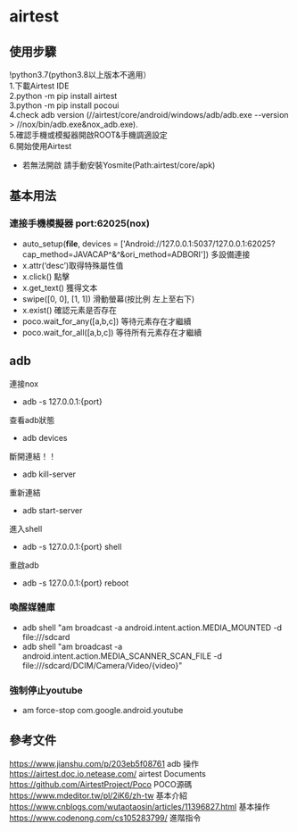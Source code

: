 # airtest  
## 使用步驟 
!python3.7(python3.8以上版本不適用）  
1.下載Airtest IDE  
2.python -m pip install airtest  
3.python -m pip install pocoui   
4.check adb version   (//airtest/core/android/windows/adb/adb.exe --version  >   //nox/bin/adb.exe&nox_adb.exe).   
5.確認手機或模擬器開啟ROOT&手機調適設定  
6.開始使用Airtest  
- 若無法開啟  請手動安裝Yosmite(Path:airtest/core/apk)  
  
## 基本用法  
### 連接手機模擬器 port:62025(nox)  

- auto_setup(__file__, devices = ['Android://127.0.0.1:5037/127.0.0.1:62025?cap_method=JAVACAP^&^&ori_method=ADBORI'])  多設備連接  
- x.attr(‘desc’)取得特殊屬性值  
- x.click()  點擊  
- x.get_text()  獲得文本  
- swipe([0, 0], [1, 1]) 滑動螢幕(按比例 左上至右下)  
- x.exist()  確認元素是否存在  
- poco.wait_for_any([a,b,c]) 等待元素存在才繼續  
- poco.wait_for_all([a,b,c]) 等待所有元素存在才繼續  
  
  
## adb  
連接nox  
- adb -s 127.0.0.1:{port}  
  
查看adb狀態  
- adb devices  
  
斷開連結！！  
- adb kill-server  
    
重新連結  
- adb start-server  
  
進入shell  
- adb -s 127.0.0.1:{port} shell  
  
重啟adb  
- adb -s 127.0.0.1:{port} reboot  
  
### 喚醒媒體庫  

- adb shell "am broadcast -a android.intent.action.MEDIA_MOUNTED -d file:///sdcard  
- adb shell "am broadcast -a android.intent.action.MEDIA_SCANNER_SCAN_FILE -d file:///sdcard/DCIM/Camera/Video/{video}"  
  
### 強制停止youtube  
- am force-stop com.google.android.youtube
  
  
## 參考文件  
https://www.jianshu.com/p/203eb5f08761 adb 操作  
https://airtest.doc.io.netease.com/   airtest Documents  
https://github.com/AirtestProject/Poco  POCO源碼  
https://www.mdeditor.tw/pl/2iK6/zh-tw  基本介紹  
https://www.cnblogs.com/wutaotaosin/articles/11396827.html  基本操作  
https://www.codenong.com/cs105283799/  進階指令  
